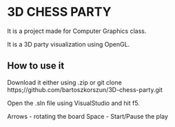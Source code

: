 # 3D CHESS PARTY

It is a project made for Computer Graphics class.

It is a 3D party visualization using OpenGL.

## How to use it

Download it either using .zip or 
git clone https;//github.com/bartoszkorszun/3D-chess-party.git

Open the .sln file using VisualStudio and hit f5.

Arrows - rotating the board
Space - Start/Pause the play

